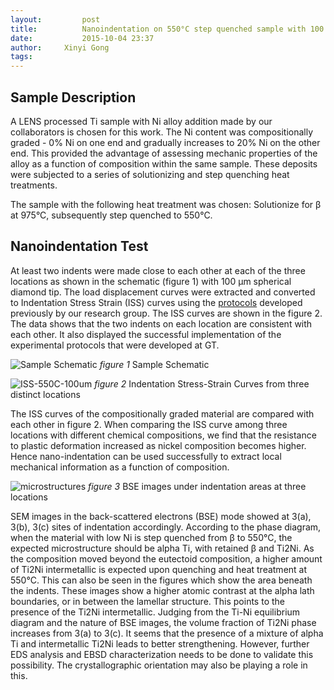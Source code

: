 ```yaml
---
layout:     	post
title:      	Nanoindentation on 550°C step quenched sample with 100 micron tip
date:       	2015-10-04 23:37
author:     Xinyi Gong
tags:         
---
```


Sample Description
--------------------
A LENS processed Ti sample with Ni alloy addition made by our collaborators is chosen for this work. The Ni content was compositionally graded - 0% Ni on one end and gradually increases to 20% Ni on the other end. This provided the advantage of assessing mechanic properties of the alloy as a function of composition within the same sample. These deposits were subjected to a series of solutionizing and step quenching heat treatments.

The sample with the following heat treatment was chosen: Solutionize for β at 975°C, subsequently step quenched to 550°C.



Nanoindentation Test
--------------------
At least two indents were made close to each other at each of the three locations as shown in the schematic (figure 1) with 100 µm spherical diamond tip. The load displacement curves were extracted and converted to Indentation Stress Strain (ISS) curves using the [protocols](http://www.sciencedirect.com/science/article/pii/S1359645408002413) developed previously by our research group. The ISS curves are shown in the figure 2. The data shows that the two indents on each location are consistent with each other. It also displayed the successful implementation of the experimental protocols that were developed at GT.

![Sample Schematic](/DMREF-Project/img/NI-550C-100um/Sample-Schematic.png "Sample-Schematic")
*figure 1* Sample Schematic

![ISS-550C-100um](/DMREF-Project/img/NI-550C-100um/ISS-550C-100um.png "ISS-550C-100um")
*figure 2* Indentation Stress-Strain Curves from three distinct locations


The ISS curves of the compositionally graded material are compared with each other in figure 2. When comparing the ISS curve among three locations with different chemical compositions, we find that the resistance to plastic deformation increased as nickel composition becomes higher. Hence nano-indentation can be used successfully to extract local mechanical information as a function of composition.

![microstructures](/DMREF-Project/img/NI-550C-100um/microstructures.png "microstructures")
*figure 3* BSE images under indentation areas at three locations

SEM images in the back-scattered electrons (BSE) mode showed at 3(a), 3(b), 3(c) sites of indentation accordingly. According to the phase diagram, when the material with low Ni is step quenched from β to 550°C, the expected microstructure should be alpha Ti, with retained β and Ti2Ni. As the composition moved beyond the eutectoid composition, a higher amount of Ti2Ni intermetallic is expected upon quenching and heat treatment at 550°C. This can also be seen in the figures which show the area beneath the indents. These images show a higher atomic contrast at the alpha lath boundaries, or in between the lamellar structure. This points to the presence of the Ti2Ni intermetallic. Judging from the Ti-Ni equilibrium diagram and the nature of BSE images, the volume fraction of Ti2Ni phase increases from 3(a) to 3(c). It seems that the presence of a mixture of alpha Ti and intermetallic Ti2Ni leads to better strengthening. However, further EDS analysis and EBSD characterization needs to be done to validate this possibility. The crystallographic orientation may also be playing a role in this. 